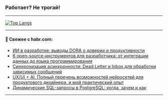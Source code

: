### Работает? Не трогай!

---
<!--
#### 🛠️ Technical stack:

![Java](https://img.shields.io/badge/Java-informational?logo=Oracle&style=flat&logoColor=white&color=FF4500)
![Kotlin](https://img.shields.io/badge/Kotlin-informational?logo=Kotlin&style=flat&logoColor=white&color=774D97)
![TS](https://img.shields.io/badge/TypeScript-informational?logo=typeScript&style=flat&logoColor=black&color=017acc)
![Python](https://img.shields.io/badge/Python-informational?logo=Python&style=flat&logoColor=black&color=ffdd54) <br>
![Spring](https://img.shields.io/badge/Spring-informational?logo=Spring&style=flat&logoColor=white&color=6DB33F) 
![SpringBoot](https://img.shields.io/badge/SpringBoot-informational?logo=SpringBoot&style=flat&logoColor=white&color=6DB33F)
![Nest](https://img.shields.io/badge/NestJS-informational?logo=NestJS&style=flat&logoColor=white&color=E0234E) 
![NodeJS](https://img.shields.io/badge/NodeJS-informational?logo=node.js&style=flat&logoColor=white&color=70A760)<br>
![PostgreSQL](https://img.shields.io/badge/PostgreSQL-informational?logo=PostgreSQL&style=flat&logoColor=white&color=DAA520)
![MongoDB](https://img.shields.io/badge/MongoDB-informational?logo=MongoDB&style=flat&logoColor=white&color=870000)
![Apache](https://img.shields.io/badge/Apache-informational?logo=apache&style=flat&logoColor=white&color=f74e28)

___ 
-->

<!--- #### 🛠️ : --->

[![Top Langs](https://github-readme-stats-82jvfl3w3-advtsettinggmailcoms-projects.vercel.app/api/top-langs/?username=zloylis&langs_count=10&hide_title=true&title_color=e6edf3&size_weight=0.5&count_weight=0.5&layout=compact&hide_progress=true&hide_border=true&theme=dracula)](https://github.com/zloylis)

<!---


####  :octocat:&nbsp;&nbsp; Статистика:

![GitHub stats](https://github-readme-stats-u2qms2cxw-advtsettinggmailcoms-projects.vercel.app/api?username=zloylis&show_icons=true&hide_border=true&theme=dracula&title_color=e6edf3&include_all_commits=true&count_private=true&hide_rank=false&hide_title=true&rank_icon=github)
-->
---

#### 💬 Свежее с habr.com:

<!-- BLOG-POST-LIST:START -->
- [ИИ в разработке: выводы DORA о доверии и продуктивности](https://habr.com/ru/articles/862020/?utm_source=habrahabr&utm_medium=rss&utm_campaign=862020)
- [6 open-source-инструментов для разработчика: от интеграции данных до языка программирования](https://habr.com/ru/companies/ru_mts/articles/861972/?utm_source=habrahabr&utm_medium=rss&utm_campaign=861972)
- [Синхронизация асинхронности: Dead Letter и Inbox для обработки зависимых сообщений](https://habr.com/ru/articles/862066/?utm_source=habrahabr&utm_medium=rss&utm_campaign=862066)
- [UX/UI + AI. Полный перечень возможностей нейросетей для продуктового дизайнера, и мой практический опыт](https://habr.com/ru/articles/862058/?utm_source=habrahabr&utm_medium=rss&utm_campaign=862058)
- [Динамические SQL-запросы в PostgreSQL: когда, зачем и как](https://habr.com/ru/companies/otus/articles/861240/?utm_source=habrahabr&utm_medium=rss&utm_campaign=861240)
<!-- BLOG-POST-LIST:END -->

---
